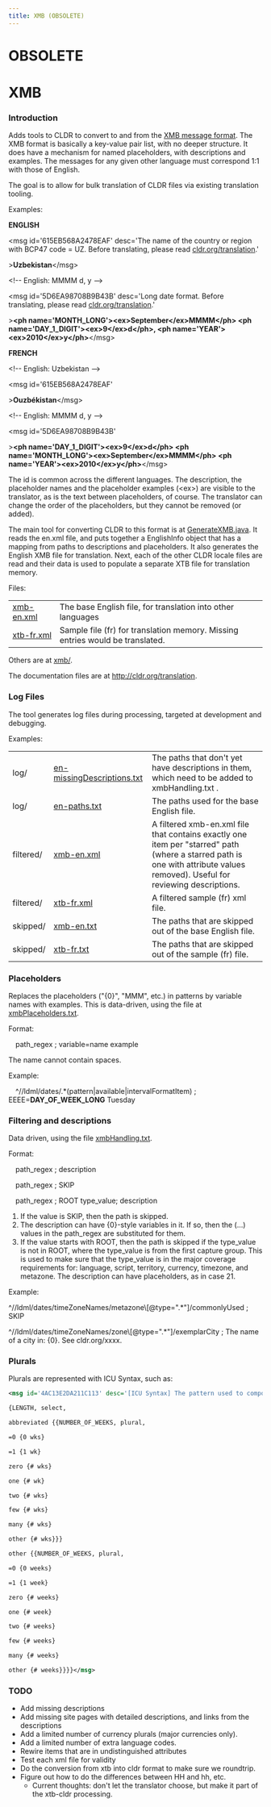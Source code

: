```yaml
---
title: XMB (OBSOLETE)
---
```


# OBSOLETE

# XMB

### Introduction

Adds tools to CLDR to convert to and from the [XMB message format](http://unicode.org/repos/cldr-tmp/trunk/dropbox/xmb/xmb.dtd). The XMB format is basically a key-value pair list, with no deeper structure. It does have a mechanism for named placeholders, with descriptions and examples. The messages for any given other language must correspond 1:1 with those of English.

The goal is to allow for bulk translation of CLDR files via existing translation tooling.

Examples:

**ENGLISH**

\<msg id='615EB568A2478EAF' desc='The name of the country or region with BCP47 code = UZ. Before translating, please read [cldr.org/translation](http://cldr.org/translation).'

\>**Uzbekistan**\</msg>

\<!-- English: MMMM d, y -->

\<msg id='5D6EA98708B9B43B' desc='Long date format. Before translating, please read [cldr.org/translation](http://cldr.org/translation).'

\>**\<ph name='MONTH\_LONG'>\<ex>September\</ex>MMMM\</ph> \<ph name='DAY\_1\_DIGIT'>\<ex>9\</ex>d\</ph>, \<ph name='YEAR'>\<ex>2010\</ex>y\</ph>**\</msg>

**FRENCH**

\<!-- English: Uzbekistan -->

\<msg id='615EB568A2478EAF'

\>**Ouzbékistan**\</msg>

\<!-- English: MMMM d, y -->

\<msg id='5D6EA98708B9B43B'

\>**\<ph name='DAY\_1\_DIGIT'>\<ex>9\</ex>d\</ph> \<ph name='MONTH\_LONG'>\<ex>September\</ex>MMMM\</ph> \<ph name='YEAR'>\<ex>2010\</ex>y\</ph>**\</msg>

The id is common across the different languages. The description, the placeholder names and the placeholder examples (\<ex>) are visible to the translator, as is the text between placeholders, of course. The translator can change the order of the placeholders, but they cannot be removed (or added).

The main tool for converting CLDR to this format is at [GenerateXMB.java](http://unicode.org/cldr/trac/browser/trunk/tools/java/org/unicode/cldr/tool/GenerateXMB.java). It reads the en.xml file, and puts together a EnglishInfo object that has a mapping from paths to descriptions and placeholders. It also generates the English XMB file for translation. Next, each of the other CLDR locale files are read and their data is used to populate a separate XTB file for translation memory.

Files:

|   |   |
|---|---|
| [xmb-en.xml](http://unicode.org/repos/cldr-tmp/trunk/dropbox/xmb/xmb-en.xml) | The base English file, for translation into other languages |
| [xtb-fr.xml](http://unicode.org/repos/cldr-tmp/trunk/dropbox/xmb/xtb-fr.xml) | Sample file (fr) for translation memory. Missing entries would be translated. |

Others are at [xmb/](http://www.unicode.org/repos/cldr-tmp/trunk/dropbox/xmb/).

The documentation files are at http://cldr.org/translation.

### Log Files

The tool generates log files during processing, targeted at development and debugging.

Examples:

|  |  |  |
|---|---|---|
| log/ | [en-missingDescriptions.txt](http://www.unicode.org/repos/cldr-tmp/trunk/dropbox/xmb/log/en-missingDescriptions.txt) | The paths that don't yet have descriptions in them, which need to be added to  xmbHandling.txt .  |
| log/ | [en-paths.txt](http://www.unicode.org/repos/cldr-tmp/trunk/dropbox/xmb/log/en-paths.txt) | The paths used for the base English file. |
| filtered/ | [xmb-en.xml](http://www.unicode.org/repos/cldr-tmp/trunk/dropbox/xmb/filtered/xmb-en.xml) | A filtered xmb-en.xml file that contains exactly one item per "starred" path (where a starred path is one with attribute values removed). Useful for reviewing descriptions. |
| filtered/ | [xtb-fr.xml](http://www.unicode.org/repos/cldr-tmp/trunk/dropbox/xmb/filtered/xtb-fr.xml) | A filtered sample (fr) xml file. |
| skipped/ | [xmb-en.txt](http://www.unicode.org/repos/cldr-tmp/trunk/dropbox/xmb/skipped/xmb-en.txt) | The paths that are skipped out of the base English file. |
| skipped/ | [xtb-fr.txt](http://www.unicode.org/repos/cldr-tmp/trunk/dropbox/xmb/skipped/xtb-fr.txt) | The paths that are skipped out of the sample (fr) file. |

### Placeholders

Replaces the placeholders ("{0}", "MMM", etc.) in patterns by variable names with examples. This is data-driven, using the file at [xmbPlaceholders.txt](http://unicode.org/cldr/trac/browser/trunk/tools/java/org/unicode/cldr/tool/xmbPlaceholders.txt).

Format:

&emsp;path\_regex ; variable=name example

The name cannot contain spaces.

Example:

&emsp;^//ldml/dates/.\*(pattern|available|intervalFormatItem) ; EEEE=**DAY\_OF\_WEEK\_LONG** Tuesday

### Filtering and descriptions

Data driven, using the file [xmbHandling.txt](http://unicode.org/cldr/trac/browser/trunk/tools/java/org/unicode/cldr/tool/xmbHandling.txt).

Format:

&emsp;path\_regex ; description

&emsp;path\_regex ; SKIP

&emsp;path\_regex ; ROOT type\_value; description

1. If the value is SKIP, then the path is skipped.
2. The description can have {0}-style variables in it. If so, then the (...) values in the path\_regex are substituted for them.
3. If the value starts with ROOT, then the path is skipped if the type\_value is not in ROOT, where the type\_value is from the first capture group. This is used to make sure that the type\_value is in the major coverage requirements for: language, script, territory, currency, timezone, and metazone. The description can have placeholders, as in case 21.

Example:

^//ldml/dates/timeZoneNames/metazone\\[@type=".\*"]/commonlyUsed ; SKIP

^//ldml/dates/timeZoneNames/zone\\[@type=".\*"]/exemplarCity ; The name of a city in: {0}. See cldr.org/xxxx.

### Plurals

Plurals are represented with ICU Syntax, such as:

<!--
  {% raw %}

  Disable liquid parsing on this codeblock to prevent errors reading '{{'
  See: https://talk.jekyllrb.com/t/code-block-is-improperly-handled-and-generates-liquid-syntax-error/7599/2
-->

```xml
<msg id='4AC13E2DA211C113' desc='[ICU Syntax] The pattern used to compose plural for week, including abbreviated forms. These forms are special! Before translating, see cldr.org/translation/plurals.'>

{LENGTH, select,

abbreviated {{NUMBER_OF_WEEKS, plural,

=0 {0 wks}

=1 {1 wk}

zero {# wks}

one {# wk}

two {# wks}

few {# wks}

many {# wks}

other {# wks}}}

other {{NUMBER_OF_WEEKS, plural,

=0 {0 weeks}

=1 {1 week}

zero {# weeks}

one {# week}

two {# weeks}

few {# weeks}

many {# weeks}

other {# weeks}}}}</msg>
```

<!-- {% endraw %} -->

### TODO

- Add missing descriptions
- Add missing site pages with detailed descriptions, and links from the descriptions
- Add a limited number of currency plurals (major currencies only).
- Add a limited number of extra language codes.
- Rewire items that are in undistinguished attributes
- Test each xml file for validity
- Do the conversion from xtb into cldr format to make sure we roundtrip.
- Figure out how to do the differences between HH and hh, etc.
    - Current thoughts: don't let the translator choose, but make it part of the xtb-cldr processing.
